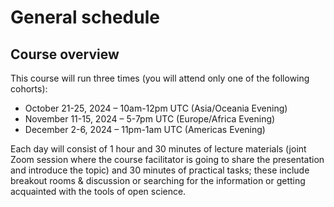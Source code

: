 # General schedule

## Course overview

This course will run three times (you will attend only one of the following cohorts):

- October 21-25, 2024 – 10am-12pm UTC (Asia/Oceania Evening)
- November 11-15, 2024 – 5-7pm UTC (Europe/Africa Evening)
- December 2-6, 2024 – 11pm-1am UTC (Americas Evening)

Each day will consist of 1 hour and 30 minutes of lecture materials (joint Zoom session where the course facilitator is going to share the presentation and introduce the topic) and 30 minutes of practical tasks; these include breakout rooms & discussion or searching for the information or getting acquainted with the tools of open science.



